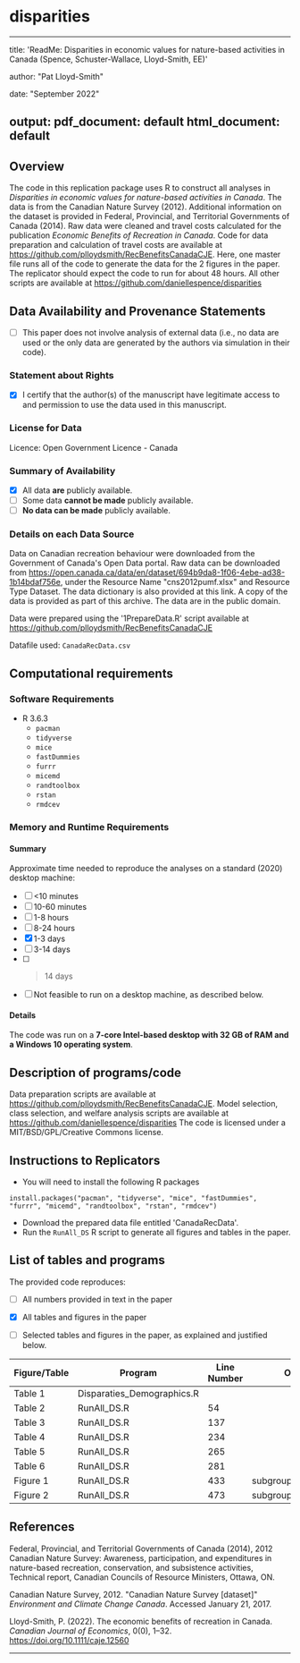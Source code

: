# disparities
---
title: 'ReadMe: Disparities in economic values for nature-based activities in Canada (Spence, Schuster-Wallace, Lloyd-Smith, EE)'

author: "Pat Lloyd-Smith"

date: "September 2022"

output:
  pdf_document: default
  html_document: default
---

Overview
--------

The code in this replication package uses R to construct all analyses in *Disparities in economic values for nature-based activities in Canada*. The data is from the Canadian Nature Survey (2012). Additional information on the dataset is provided in Federal, Provincial, and Territorial Governments of Canada (2014). Raw data were cleaned and travel costs calculated for the publication *Economic Benefits of Recreation in Canada*. Code for data preparation and calculation of travel costs are available at https://github.com/plloydsmith/RecBenefitsCanadaCJE. Here, one master file runs all of the code to generate the data for the 2 figures in the paper. The replicator should expect the code to run for about 48 hours. All other scripts are available at https://github.com/daniellespence/disparities

Data Availability and Provenance Statements
----------------------------

- [ ] This paper does not involve analysis of external data (i.e., no data are used or the only data are generated by the authors via simulation in their code).

### Statement about Rights

- [x] I certify that the author(s) of the manuscript have legitimate access to and permission to use the data used in this manuscript. 


### License for Data

Licence: Open Government Licence - Canada

### Summary of Availability

- [x] All data **are** publicly available.
- [ ] Some data **cannot be made** publicly available.
- [ ] **No data can be made** publicly available.

### Details on each Data Source

Data on Canadian recreation behaviour were downloaded from the Government of Canada's Open Data portal. Raw data can be downloaded from https://open.canada.ca/data/en/dataset/694b9da8-1f06-4ebe-ad38-1b14bdaf756e, under the Resource Name "cns2012pumf.xlsx" and Resource Type Dataset. The data dictionary is also provided at this link. A copy of the data is provided as part of this archive. The data are in the public domain.

Data were prepared using the '1PrepareData.R' script available at https://github.com/plloydsmith/RecBenefitsCanadaCJE

Datafile used:  `CanadaRecData.csv`

Computational requirements
---------------------------

### Software Requirements

- R 3.6.3
  - `pacman`
  - `tidyverse`
  - `mice`
  - `fastDummies`
  - `furrr`
  - `micemd`
  - `randtoolbox`
  - `rstan`
  - `rmdcev`

### Memory and Runtime Requirements

#### Summary

Approximate time needed to reproduce the analyses on a standard (2020) desktop machine:

- [ ] <10 minutes
- [ ] 10-60 minutes
- [ ] 1-8 hours
- [ ] 8-24 hours
- [x] 1-3 days
- [ ] 3-14 days
- [ ] > 14 days
- [ ] Not feasible to run on a desktop machine, as described below.

#### Details

The code was run on a **7-core Intel-based desktop with 32 GB of RAM and a Windows 10 operating system**. 

Description of programs/code
----------------------------

Data preparation scripts are available at https://github.com/plloydsmith/RecBenefitsCanadaCJE.
Model selection, class selection, and welfare analysis scripts are available at https://github.com/daniellespence/disparities
The code is licensed under a MIT/BSD/GPL/Creative Commons license.

Instructions to Replicators
---------------------------

- You will need to install the following R packages

`install.packages("pacman", "tidyverse", "mice", "fastDummies", "furrr", "micemd", "randtoolbox", "rstan", "rmdcev")`

- Download the prepared data file entitled 'CanadaRecData'. 
- Run the `RunAll_DS` R script to generate all figures and tables in the paper.

List of tables and programs
---------------------------

The provided code reproduces:

- [ ] All numbers provided in text in the paper
- [x] All tables and figures in the paper
- [ ] Selected tables and figures in the paper, as explained and justified below.


| Figure/Table  | Program             | Line Number | Output file                      | Note   |
|-----------|-------------------------|-------------|----------------------------------|-------|
| Table 1 | Disparaties_Demographics.R |             |   ||
| Table 2 | RunAll_DS.R | 54          |    ||
| Table 3 | RunAll_DS.R| 137         |    ||
| Table 4 | RunAll_DS.R| 234         |     ||
| Table 5 | RunAll_DS.R | 265         |                   ||
| Table 6 | RunAll_DS.R | 281         |                      ||
| Figure 1 | RunAll_DS.R |   433          |  subgroup_diff.png |          |
| Figure 2 | RunAll_DS.R      | 473           | subgroup_diff_gender.png                      ||

## References

Federal, Provincial, and Territorial Governments of Canada (2014), 2012 Canadian Nature
Survey: Awareness, participation, and expenditures in nature-based recreation, conservation, and subsistence activities, Technical report, Canadian Councils of Resource Ministers,
Ottawa, ON.

Canadian Nature Survey, 2012. "Canadian Nature Survey [dataset]" *Environment and Climate Change Canada*. Accessed January 21, 2017.

Lloyd-Smith, P. (2022). The economic benefits of recreation in Canada. *Canadian Journal of Economics*, 0(0), 1–32. https://doi.org/10.1111/caje.12560

---
